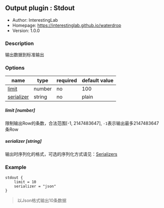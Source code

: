 ## Output plugin : Stdout

* Author: InterestingLab
* Homepage: https://interestinglab.github.io/waterdrop
* Version: 1.0.0

### Description

输出数据到标准输出

### Options

| name | type | required | default value |
| --- | --- | --- | --- |
| [limit](#limit-number) | number | no | 100 |
| [serializer](#serializer-string) | string | no | plain |

##### limit [number]

限制输出Row的条数，合法范围[-1, 2147483647], `-1`表示输出最多2147483647条Row

##### serializer [string]

输出时序列化的格式，可选的序列化方式请见：[Serializers](/#/zh-cn/)

### Example

```
stdout {
    limit = 10
    serializer = "json"
}
```

> 以Json格式输出10条数据